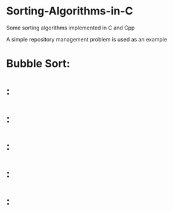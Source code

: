 # Sorting-Algorithms-in-C

Some sorting algorithms implemented in C and Cpp

A simple repository management problem is used as an example

# Bubble Sort:

# :

# :

# :

# :

# :
